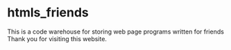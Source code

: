 # htmls_friends
This is a code warehouse for storing web page programs written for friends  
Thank you for visiting this website.

